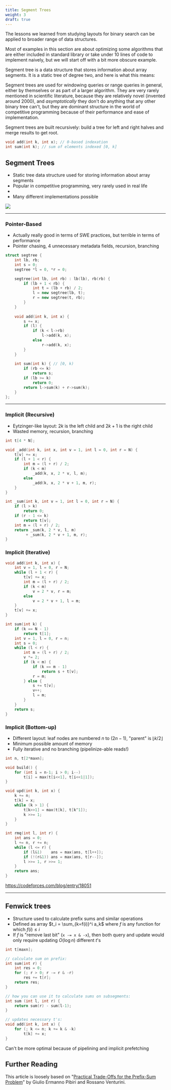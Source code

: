 ```yaml
---
title: Segment Trees
weight: 3
draft: true
---
```


The lessons we learned from studying layouts for binary search can be applied to broader range of data structures.

Most of examples in this section are about optimizing some algorithms that are either included in standard library or take under 10 lines of code to implement naively, but we will start off with a bit more obscure example.

Segment tree is a data structure that stores information about array segments. It is a static tree of degree two, and here is what this means:

Segment trees are used for windowing queries or range queries in general, either by themselves or as part of a larger algorithm. They are very rarely mentioned in scientific literature, because they are relatively novel (invented around 2000), and *asymptotically* they don't do anything that any other binary tree can't, but they are dominant structure in the world of competitive programming because of their performance and ease of implementation.

Segment trees are built recursively: build a tree for left and right halves and merge results to get root.

```cpp
void add(int k, int x); // 0-based indexation
int sum(int k); // sum of elements indexed [0, k]
```

## Segment Trees

* Static tree data structure used for storing information about array segments
* Popular in competitive programming, very rarely used in real life
* 
* Many different implementations possible

![](https://i.stack.imgur.com/xeIcl.png)

----

### Pointer-Based

* Actually really good in terms of SWE practices, but terrible in terms of performance
* Pointer chasing, 4 unnecessary metadata fields, recursion, branching

```cpp
struct segtree {
    int lb, rb;
    int s = 0;
    segtree *l = 0, *r = 0;

    segtree(int lb, int rb) : lb(lb), rb(rb) {
        if (lb + 1 < rb) {
            int t = (lb + rb) / 2;
            l = new segtree(lb, t);
            r = new segtree(t, rb);
        }
    }
    
    void add(int k, int x) {
        s += x;
        if (l) {
            if (k < l->rb)
                l->add(k, x);
            else
                r->add(k, x);
        }
    }
    
    int sum(int k) { // [0, k)
        if (rb <= k)
            return s;
        if (lb >= k)
            return 0;
        return l->sum(k) + r->sum(k);
    }
};
```

----

### Implicit (Recursive)

* Eytzinger-like layout: $2k$ is the left child and $2k+1$ is the right child
* Wasted memory, recursion, branching

```cpp
int t[4 * N];

void _add(int k, int x, int v = 1, int l = 0, int r = N) {
    t[v] += x;
    if (l + 1 < r) {
        int m = (l + r) / 2;
        if (k < m)
            _add(k, x, 2 * v, l, m);
        else
            _add(k, x, 2 * v + 1, m, r);
    }
}

int _sum(int k, int v = 1, int l = 0, int r = N) {
    if (l > k)
        return 0;
    if (r - 1 <= k)
        return t[v];
    int m = (l + r) / 2;
    return _sum(k, 2 * v, l, m)
         + _sum(k, 2 * v + 1, m, r);
}
```

### Implicit (Iterative)

```cpp
void add(int k, int x) {
    int v = 1, l = 0, r = N;
    while (l + 1 < r) {
        t[v] += x;
        int m = (l + r) / 2;
        if (k < m)
            v = 2 * v, r = m;
        else
            v = 2 * v + 1, l = m;
    }
    t[v] += x;
}

int sum(int k) {
    if (k == N - 1)
        return t[1];
    int v = 1, l = 0, r = n;
    int s = 0;
    while (l < r) {
        int m = (l + r) / 2;
        v *= 2;
        if (k < m) {
            if (k == m - 1)
                return s + t[v];
            r = m;
        } else {
            s += t[v];
            v++;
            l = m;
        }
    }
    return s;
}
```
### Implicit (Bottom-up)

* Different layout: leaf nodes are numbered $n$ to $(2n - 1)$, "parent" is $\lfloor k/2 \rfloor$
* Minimum possible amount of memory
* Fully iterative and no branching (pipelinize-able reads!)

```cpp
int n, t[2*maxn];

void build() {
    for (int i = n-1; i > 0; i--)
        t[i] = max(t[i<<1], t[i<<1|1]);
}

void upd(int k, int x) {
    k += n;
    t[k] = x;
    while (k > 1) {
        t[k>>1] = max(t[k], t[k^1]);
        k >>= 1;
    }
}

int rmq(int l, int r) {
    int ans = 0;
    l += n, r += n;
    while (l <= r) {
        if (l&1)    ans = max(ans, t[l++]);
        if (!(r&1)) ans = max(ans, t[r--]);
        l >>= 1, r >>= 1;
    }
    return ans;
}
```

https://codeforces.com/blog/entry/18051

---

## Fenwick trees

* Structure used to calculate prefix sums and similar operations
* Defined as array $t_i = \sum_{k=f(i)}^i a_k$ where $f$ is any function for which $f(i) \leq i$
* If $f$ is "remove last bit" (`x -= x & -x`),
  then both query and update would only require updating $O(\log n)$ different $t$'s

```cpp
int t[maxn];

// calculate sum on prefix:
int sum(int r) {
    int res = 0;
    for (; r > 0; r -= r & -r)
        res += t[r];
    return res;
}

// how you can use it to calculate sums on subsegments:
int sum (int l, int r) {
    return sum(r) - sum(l-1);
}

// updates necessary t's:
void add(int k, int x) {
    for (; k <= n; k += k & -k)
        t[k] += x;
}
```

Can't be more optimal because of pipelining and implicit prefetching

## Further Reading

This article is loosely based on "[Practical Trade-Offs for the Prefix-Sum Problem](https://arxiv.org/pdf/2006.14552.pdf)" by Giulio Ermanno Pibiri and Rossano Venturini.
